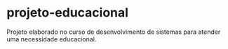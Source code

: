 # projeto-educacional
Projeto elaborado no curso de desenvolvimento de sistemas para atender uma necessidade educacional.
